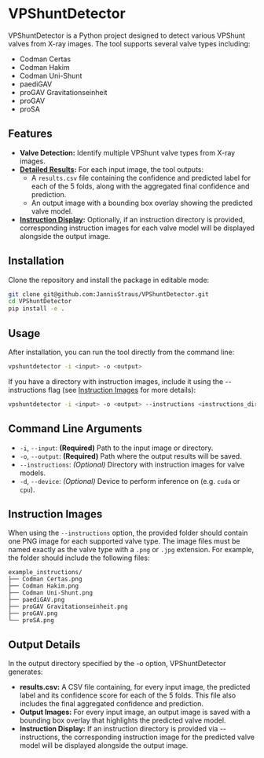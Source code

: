 # VPShuntDetector

VPShuntDetector is a Python project designed to detect various VPShunt valves from X-ray images. The tool supports several valve types including:

- Codman Certas
- Codman Hakim
- Codman Uni-Shunt
- paediGAV
- proGAV Gravitationseinheit
- proGAV
- proSA

## Features

- **Valve Detection:** Identify multiple VPShunt valve types from X-ray images.
- **[Detailed Results](#output-details):** For each input image, the tool outputs:
  - A `results.csv` file containing the confidence and predicted label for each of the 5 folds, along with the aggregated final confidence and prediction.
  - An output image with a bounding box overlay showing the predicted valve model.
- **[Instruction Display](#instruction-images):** Optionally, if an instruction directory is provided, corresponding instruction images for each valve model will be displayed alongside the output image.

## Installation

Clone the repository and install the package in editable mode:

```bash
git clone git@github.com:JannisStraus/VPShuntDetector.git
cd VPShuntDetector
pip install -e .
```

## Usage

After installation, you can run the tool directly from the command line:

```bash
vpshuntdetector -i <input> -o <output>
```

If you have a directory with instruction images, include it using the --instructions flag (see [Instruction Images](#instruction-images) for more details):

```bash
vpshuntdetector -i <input> -o <output> --instructions <instructions_directory>
```

## Command Line Arguments
- `-i`, `--input`: **(Required)** Path to the input image or directory.
- `-o`, `--output`: **(Required)** Path where the output results will be saved.
- `--instructions`: _(Optional)_ Directory with instruction images for valve models.
- `-d`, `--device`: _(Optional)_ Device to perform inference on (e.g. `cuda` or `cpu`).

## Instruction Images

When using the `--instructions` option, the provided folder should contain one PNG image for each supported valve type. The image files must be named exactly as the valve type with a `.png` or `.jpg` extension. For example, the folder should include the following files:

```
example_instructions/
├── Codman Certas.png
├── Codman Hakim.png
├── Codman Uni-Shunt.png
├── paediGAV.png
├── proGAV Gravitationseinheit.png
├── proGAV.png
└── proSA.png
```

## Output Details

In the output directory specified by the -o option, VPShuntDetector generates:

- **results.csv:** A CSV file containing, for every input image, the predicted label and its confidence score for each of the 5 folds. This file also includes the final aggregated confidence and prediction.
- **Output Images:** For every input image, an output image is saved with a bounding box overlay that highlights the predicted valve model.
- **Instruction Display:** If an instruction directory is provided via --instructions, the corresponding instruction image for the predicted valve model will be displayed alongside the output image.
